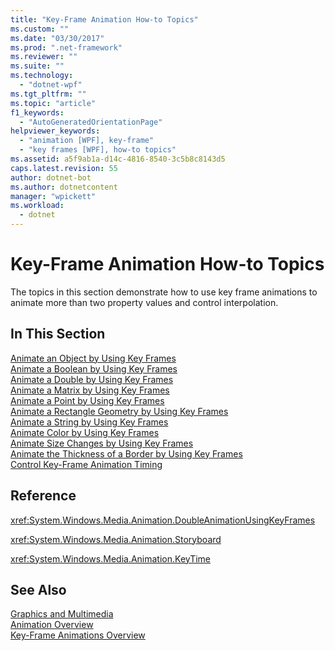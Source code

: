 ```yaml
---
title: "Key-Frame Animation How-to Topics"
ms.custom: ""
ms.date: "03/30/2017"
ms.prod: ".net-framework"
ms.reviewer: ""
ms.suite: ""
ms.technology: 
  - "dotnet-wpf"
ms.tgt_pltfrm: ""
ms.topic: "article"
f1_keywords: 
  - "AutoGeneratedOrientationPage"
helpviewer_keywords: 
  - "animation [WPF], key-frame"
  - "key frames [WPF], how-to topics"
ms.assetid: a5f9ab1a-d14c-4816-8540-3c5b8c8143d5
caps.latest.revision: 55
author: dotnet-bot
ms.author: dotnetcontent
manager: "wpickett"
ms.workload: 
  - dotnet
---
```

# Key-Frame Animation How-to Topics
The topics in this section demonstrate how to use key frame animations to animate more than two property values and control interpolation.  
  
## In This Section  
 [Animate an Object by Using Key Frames](../../../../docs/framework/wpf/graphics-multimedia/how-to-animate-an-object-by-using-key-frames.md)  
 [Animate a Boolean by Using Key Frames](../../../../docs/framework/wpf/graphics-multimedia/how-to-animate-a-boolean-by-using-key-frames.md)  
 [Animate a Double by Using Key Frames](../../../../docs/framework/wpf/graphics-multimedia/how-to-animate-a-double-by-using-key-frames.md)  
 [Animate a Matrix by Using Key Frames](../../../../docs/framework/wpf/graphics-multimedia/how-to-animate-a-matrix-by-using-key-frames.md)  
 [Animate a Point by Using Key Frames](../../../../docs/framework/wpf/graphics-multimedia/how-to-animate-a-point-by-using-key-frames.md)  
 [Animate a Rectangle Geometry by Using Key Frames](../../../../docs/framework/wpf/graphics-multimedia/how-to-animate-a-rectangle-geometry-by-using-key-frames.md)  
 [Animate a String by Using Key Frames](../../../../docs/framework/wpf/graphics-multimedia/how-to-animate-a-string-by-using-key-frames.md)  
 [Animate Color by Using Key Frames](../../../../docs/framework/wpf/graphics-multimedia/how-to-animate-color-by-using-key-frames.md)  
 [Animate Size Changes by Using Key Frames](../../../../docs/framework/wpf/graphics-multimedia/how-to-animate-size-changes-by-using-key-frames.md)  
 [Animate the Thickness of a Border by Using Key Frames](../../../../docs/framework/wpf/graphics-multimedia/how-to-animate-the-thickness-of-a-border-by-using-key-frames.md)  
 [Control Key-Frame Animation Timing](../../../../docs/framework/wpf/graphics-multimedia/how-to-control-key-frame-animation-timing.md)  
  
## Reference  
 <xref:System.Windows.Media.Animation.DoubleAnimationUsingKeyFrames>  
  
 <xref:System.Windows.Media.Animation.Storyboard>  
  
 <xref:System.Windows.Media.Animation.KeyTime>  
  
## See Also  
 [Graphics and Multimedia](../../../../docs/framework/wpf/graphics-multimedia/index.md)  
 [Animation Overview](../../../../docs/framework/wpf/graphics-multimedia/animation-overview.md)  
 [Key-Frame Animations Overview](../../../../docs/framework/wpf/graphics-multimedia/key-frame-animations-overview.md)
